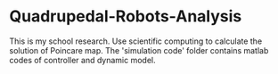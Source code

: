# Quadrupedal-Robots-Analysis
This is my school research. Use scientific computing to calculate the solution of Poincare map. The 'simulation code' folder contains matlab codes of controller and dynamic model.
